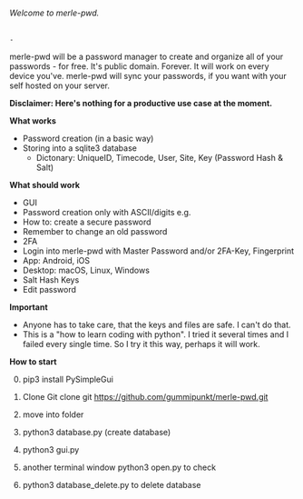 ###### Welcome to merle-pwd.

    -

merle-pwd will be a password manager to create and organize all of your passwords - for free.
It's public domain. Forever. It will work on every device you've. merle-pwd will sync your
passwords, if you want with your self hosted on your server. 

**Disclaimer: Here's nothing for a productive use case at the moment.**

**What works**
- Password creation (in a basic way)
- Storing into a sqlite3 database
    - Dictonary: UniqueID, Timecode, User, Site, Key (Password Hash & Salt)
    
**What should work**
- GUI
- Password creation only with ASCII/digits e.g.
- How to: create a secure password
- Remember to change an old password
- 2FA 
- Login into merle-pwd with Master Password and/or 2FA-Key, Fingerprint
- App: Android, iOS
- Desktop: macOS, Linux, Windows
- Salt Hash Keys
- Edit password

**Important**
- Anyone has to take care, that the keys and files are safe. I can't do that. 
- This is a "how to learn coding with python". I tried it several times and I failed every single
time. So I try it this way, perhaps it will work.

**How to start**

0) pip3 install PySimpleGui

1) Clone Git
clone git https://github.com/gummipunkt/merle-pwd.git

2) move into folder

3) python3 database.py (create database)

4) python3 gui.py

5) another terminal window
python3 open.py
to check

6) python3 database_delete.py to delete database
